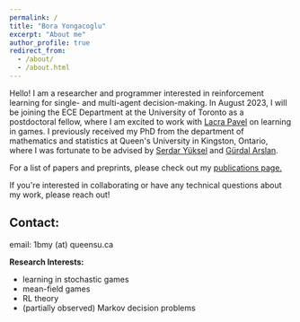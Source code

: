 ```yaml
---
permalink: /
title: "Bora Yongacoglu"
excerpt: "About me"
author_profile: true
redirect_from: 
  - /about/
  - /about.html
---
```


Hello! I am a researcher and programmer interested in reinforcement learning for single- and multi-agent decision-making. In August 2023, I will be joining the ECE Department at the University of Toronto as a postdoctoral fellow, where I am excited to work with [Lacra Pavel](https://www.control.utoronto.ca/~pavel/) on learning in games. I previously received my PhD from the department of mathematics and statistics at Queen's University in Kingston, Ontario, where I was fortunate to be advised by [Serdar Yüksel](https://mast.queensu.ca/~yuksel/) and [Gürdal Arslan](http://www2.hawaii.edu/~gurdal/).

For a list of papers and preprints, please check out my [publications page.](https://yongac.github.io/publications/)

If you're interested in collaborating or have any technical questions about my work, please reach out!


## Contact:
email: 1bmy (at) queensu.ca

**Research Interests:** 
- learning in stochastic games 
- mean-field games
- RL theory
- (partially observed) Markov decision problems
